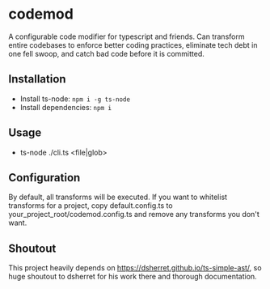 # codemod

A configurable code modifier for typescript and friends. Can transform entire codebases to enforce better coding practices, eliminate tech debt in one fell swoop, and catch bad code before it is committed.  

## Installation
- Install ts-node: `npm i -g ts-node`
- Install dependencies: `npm i`

## Usage
- ts-node ./cli.ts <file|glob>

## Configuration

By default, all transforms will be executed. If you want to whitelist transforms for a project, copy default.config.ts to your_project_root/codemod.config.ts and remove any transforms you don't want.

## Shoutout

This project heavily depends on https://dsherret.github.io/ts-simple-ast/, so huge shoutout to dsherret for his work there and thorough documentation.
